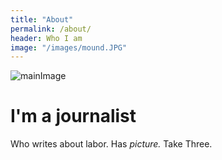 ```yaml
---
title: "About"
permalink: /about/
header: Who I am
image: "/images/mound.JPG"
---
```


![mainImage](/images/avatar.JPG)

# I'm a journalist
Who writes about labor. Has *picture.* Take Three.
